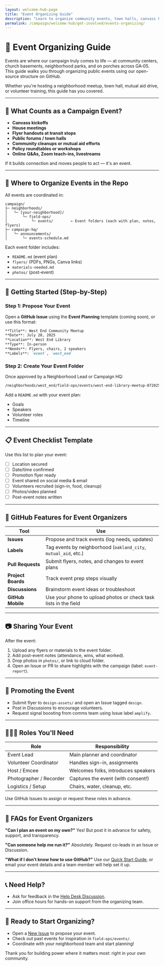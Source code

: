 ```yaml
---
layout: welcome-hub-page
title: "Event Organizing Guide"
description: "Learn to organize community events, town halls, canvass kickoffs, and more. Build connections and mobilize your neighborhood through effective grassroots organizing."
permalink: /campaign/welcome-hub/get-involved/events-organizing/
---
```


# 📅 Event Organizing Guide

Events are where our campaign truly comes to life — at community centers, church basements, neighborhood parks, and on porches across GA‑05. This guide walks you through organizing public events using our open-source structure on GitHub.

Whether you're hosting a neighborhood meetup, town hall, mutual aid drive, or volunteer training, this guide has you covered.

---

## 🌟 What Counts as a Campaign Event?

* **Canvass kickoffs**
* **House meetings**
* **Flyer handouts at transit stops**
* **Public forums / town halls**
* **Community cleanups or mutual aid efforts**
* **Policy roundtables or workshops**
* **Online Q\&As, Zoom teach-ins, livestreams**

If it builds connection and moves people to act — it's an event.

---

## 📍 Where to Organize Events in the Repo

All events are coordinated in:

```
campaign/
├─ neighborhoods/
│   └─ [your-neighborhood]/
│       └─ field-ops/
│           └─ events/        ← Event folders (each with plan, notes, flyers)
├─ campaign-hq/
│   └─ announcements/
│       └─ events-schedule.md
```

Each event folder includes:

* `README.md` (event plan)
* `flyers/` (PDFs, PNGs, Canva links)
* `materials-needed.md`
* `photos/` (post-event)

---

## 🚀 Getting Started (Step-by-Step)

### Step 1: Propose Your Event

Open a **GitHub Issue** using the **Event Planning** template (coming soon), or use this format:

```md
**Title**: West End Community Meetup  
**Date**: July 20, 2025  
**Location**: West End Library  
**Type**: In-person  
**Needs**: Flyers, chairs, 2 speakers  
**Labels**: `event`, `west_end`
```

### Step 2: Create Your Event Folder

Once approved by a Neighborhood Lead or Campaign HQ:

```bash
/neighborhoods/west_end/field-ops/events/west-end-library-meetup-072025/
```

Add a `README.md` with your event plan:

* Goals
* Speakers
* Volunteer roles
* Timeline

---

## 📋 Event Checklist Template

Use this list to plan your event:

* [ ] Location secured
* [ ] Date/time confirmed
* [ ] Promotion flyer ready
* [ ] Event shared on social media & email
* [ ] Volunteers recruited (sign-in, food, cleanup)
* [ ] Photos/video planned
* [ ] Post-event notes written

---

## 🧰 GitHub Features for Event Organizers

| Tool               | Use                                                              |
| ------------------ | ---------------------------------------------------------------- |
| **Issues**         | Propose and track events (log needs, updates)                    |
| **Labels**         | Tag events by neighborhood (`oakland_city`, `mutual_aid`, etc.)  |
| **Pull Requests**  | Submit flyers, notes, and changes to event plans                 |
| **Project Boards** | Track event prep steps visually                                  |
| **Discussions**    | Brainstorm event ideas or troubleshoot                           |
| **GitHub Mobile**  | Use your phone to upload photos or check task lists in the field |

---

## 📷 Sharing Your Event

After the event:

1. Upload any flyers or materials to the event folder.
2. Add post-event notes (attendance, wins, what worked).
3. Drop photos in `photos/`, or link to cloud folder.
4. Open an Issue or PR to share highlights with the campaign (label: `event-report`).

---

## 📣 Promoting the Event

* Submit flyer to `design-assets/` and open an Issue tagged `design`.
* Post in Discussions to encourage volunteers.
* Request signal boosting from comms team using Issue label `amplify`.

---

## 🧑‍🤝‍🧑 Roles You'll Need

| Role                    | Responsibility                      |
| ----------------------- | ----------------------------------- |
| Event Lead              | Main planner and coordinator        |
| Volunteer Coordinator   | Handles sign-in, assignments        |
| Host / Emcee            | Welcomes folks, introduces speakers |
| Photographer / Recorder | Captures the event (with consent!)  |
| Logistics / Setup       | Chairs, water, cleanup, etc.        |

Use GitHub Issues to assign or request these roles in advance.

---

## 🙋 FAQs for Event Organizers

**"Can I plan an event on my own?"**
Yes! But post it in advance for safety, support, and transparency.

**"Can someone help me run it?"**
Absolutely. Request co-leads in an Issue or Discussion.

**"What if I don't know how to use GitHub?"**
Use our [Quick Start Guide](../get-involved/quick-start-guide.md), or email your event details and a team member will help set it up.

---

## 📞 Need Help?

* Ask for feedback in the [Help Desk Discussion](https://github.com/CastroForGeorgia/campaign/discussions/categories/help-desk).
* Join office hours for hands-on support from the organizing team.

---

## 🚦 Ready to Start Organizing?

* Open a [New Issue](https://github.com/CastroForGeorgia/campaign/issues/new) to propose your event.
* Check out past events for inspiration in `field-ops/events/`.
* Coordinate with your neighborhood team and start planning!

Thank you for building power where it matters most: right in your own community.
